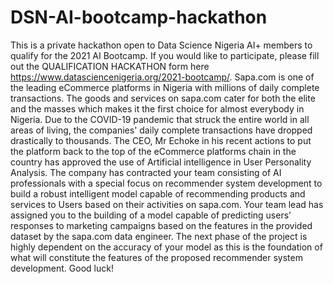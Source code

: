 # DSN-AI-bootcamp-hackathon
This is a private hackathon open to Data Science Nigeria AI+ members to qualify for the 2021 AI Bootcamp. If you would like to participate, please fill out the QUALIFICATION HACKATHON form here https://www.datasciencenigeria.org/2021-bootcamp/.  Sapa.com is one of the leading eCommerce platforms in Nigeria with millions of daily complete transactions. The goods and services on sapa.com cater for both the elite and the masses which makes it the first choice for almost everybody in Nigeria. Due to the COVID-19 pandemic that struck the entire world in all areas of living, the companies' daily complete transactions have dropped drastically to thousands.  The CEO, Mr Echoke in his recent actions to put the platform back to the top of the eCommerce platforms chain in the country has approved the use of Artificial intelligence in User Personality Analysis. The company has contracted your team consisting of AI professionals with a special focus on recommender system development to build a robust intelligent model capable of recommending products and services to Users based on their activities on sapa.com.  Your team lead has assigned you to the building of a model capable of predicting users’ responses to marketing campaigns based on the features in the provided dataset by the sapa.com data engineer. The next phase of the project is highly dependent on the accuracy of your model as this is the foundation of what will constitute the features of the proposed recommender system development. Good luck!
